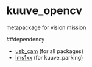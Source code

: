 kuuve_opencv
======

metapackage for vision mission

##dependency
* [usb_cam](https://github.com/ros-drivers/usb_cam) (for all packages)
* [lms1xx](https://github.com/clearpathrobotics/lms1xx) (for kuuve_parking)
